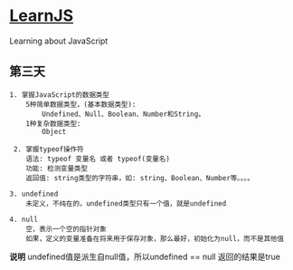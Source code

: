 # [LearnJS](../README.md)

Learning about JavaScript

## 第三天

    1. 掌握JavaScript的数据类型
        5种简单数据类型，(基本数据类型):
            Undefined、Null、Boolean、Number和String。
        1种复杂数据类型:
            Object

     2. 掌握typeof操作符
        语法: typeof 变量名 或者 typeof(变量名)
        功能: 检测变量类型
        返回值: string类型的字符串，如: string、Boolean、Number等。。。。

    3. undefined
        未定义，不纯在的，undefined类型只有一个值，就是undefined

    4. null
        空，表示一个空的指针对象
        如果，定义的变量准备在将来用于保存对象，那么最好，初始化为null，而不是其他值

**说明**
undefined值是派生自null值，所以undefined == null 返回的结果是true

